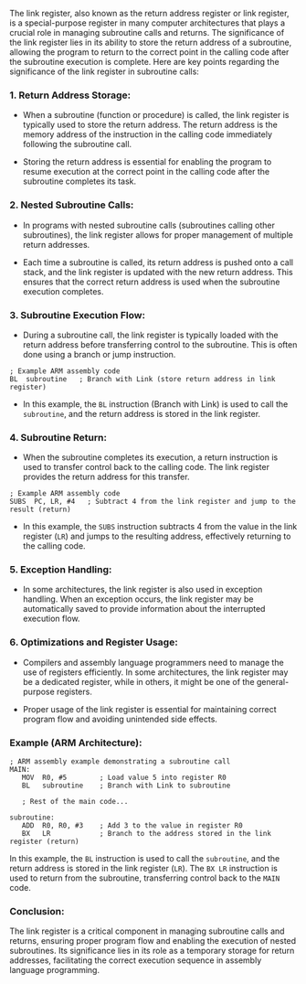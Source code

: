 The link register, also known as the return address register or link register, is a special-purpose register in many computer architectures that plays a crucial role in managing subroutine calls and returns. The significance of the link register lies in its ability to store the return address of a subroutine, allowing the program to return to the correct point in the calling code after the subroutine execution is complete. Here are key points regarding the significance of the link register in subroutine calls:

### 1. **Return Address Storage:**

   - When a subroutine (function or procedure) is called, the link register is typically used to store the return address. The return address is the memory address of the instruction in the calling code immediately following the subroutine call.

   - Storing the return address is essential for enabling the program to resume execution at the correct point in the calling code after the subroutine completes its task.

### 2. **Nested Subroutine Calls:**

   - In programs with nested subroutine calls (subroutines calling other subroutines), the link register allows for proper management of multiple return addresses.

   - Each time a subroutine is called, its return address is pushed onto a call stack, and the link register is updated with the new return address. This ensures that the correct return address is used when the subroutine execution completes.

### 3. **Subroutine Execution Flow:**

   - During a subroutine call, the link register is typically loaded with the return address before transferring control to the subroutine. This is often done using a branch or jump instruction.

   ```assembly
   ; Example ARM assembly code
   BL  subroutine   ; Branch with Link (store return address in link register)
   ```

   - In this example, the `BL` instruction (Branch with Link) is used to call the `subroutine`, and the return address is stored in the link register.

### 4. **Subroutine Return:**

   - When the subroutine completes its execution, a return instruction is used to transfer control back to the calling code. The link register provides the return address for this transfer.

   ```assembly
   ; Example ARM assembly code
   SUBS  PC, LR, #4   ; Subtract 4 from the link register and jump to the result (return)
   ```

   - In this example, the `SUBS` instruction subtracts 4 from the value in the link register (`LR`) and jumps to the resulting address, effectively returning to the calling code.

### 5. **Exception Handling:**

   - In some architectures, the link register is also used in exception handling. When an exception occurs, the link register may be automatically saved to provide information about the interrupted execution flow.

### 6. **Optimizations and Register Usage:**

   - Compilers and assembly language programmers need to manage the use of registers efficiently. In some architectures, the link register may be a dedicated register, while in others, it might be one of the general-purpose registers.

   - Proper usage of the link register is essential for maintaining correct program flow and avoiding unintended side effects.

### **Example (ARM Architecture):**

```assembly
; ARM assembly example demonstrating a subroutine call
MAIN:
   MOV  R0, #5        ; Load value 5 into register R0
   BL   subroutine    ; Branch with Link to subroutine

   ; Rest of the main code...

subroutine:
   ADD  R0, R0, #3    ; Add 3 to the value in register R0
   BX   LR            ; Branch to the address stored in the link register (return)
```

In this example, the `BL` instruction is used to call the `subroutine`, and the return address is stored in the link register (`LR`). The `BX LR` instruction is used to return from the subroutine, transferring control back to the `MAIN` code.

### **Conclusion:**

The link register is a critical component in managing subroutine calls and returns, ensuring proper program flow and enabling the execution of nested subroutines. Its significance lies in its role as a temporary storage for return addresses, facilitating the correct execution sequence in assembly language programming.
